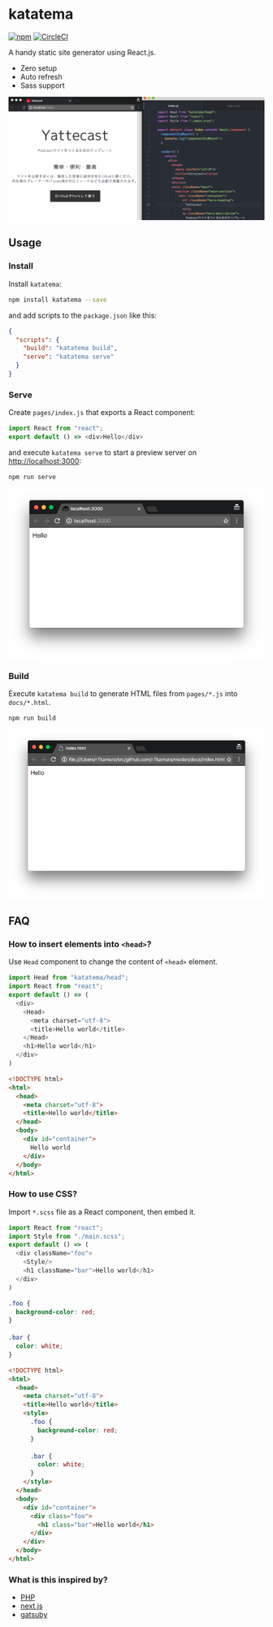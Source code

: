 # katatema

[![npm](https://img.shields.io/npm/v/katatema.svg)](https://www.npmjs.com/package/katatema)
[![CircleCI](https://img.shields.io/circleci/project/github/r7kamura/katatema.svg)](https://circleci.com/gh/r7kamura/katatema)

A handy static site generator using React.js.

- Zero setup
- Auto refresh
- Sass support

![demo](/images/demo.gif)

## Usage

### Install

Install `katatema`:

```bash
npm install katatema --save
```

and add scripts to the `package.json` like this:

```json
{
  "scripts": {
    "build": "katatema build",
    "serve": "katatema serve"
  }
}
```

### Serve

Create `pages/index.js` that exports a React component:

```javascript
import React from "react";
export default () => <div>Hello</div>
```

and execute `katatema serve` to start a preview server on [http://localhost:3000](http://localhost:3000):

```bash
npm run serve
```

![image](/images/screenshot-serve.png)

### Build

Execute `katatema build` to generate HTML files from `pages/*.js` into `docs/*.html`.

```bash
npm run build
```

![image](/images/screenshot-build.png)

## FAQ

### How to insert elements into `<head>`?

Use `Head` component to change the content of `<head>` element.

```javascript
import Head from "katatema/head";
import React from "react";
export default () => (
  <div>
    <Head>
      <meta charset="utf-8">
      <title>Hello world</title>
    </Head>
    <h1>Hello world</h1>
  </div>
)
```

```html
<!DOCTYPE html>
<html>
  <head>
    <meta charset="utf-8">
    <title>Hello world</title>
  </head>
  <body>
    <div id="container">
      Hello world
    </div>
  </body>
</html>
```

### How to use CSS?

Import `*.scss` file as a React component, then embed it.

```javascript
import React from "react";
import Style from "./main.scss";
export default () => (
  <div className="foo">
    <Style/>
    <h1 className="bar">Hello world</h1>
  </div>
)
```

```scss
.foo {
  background-color: red;
}

.bar {
  color: white;
}
```

```html
<!DOCTYPE html>
<html>
  <head>
    <meta charset="utf-8">
    <title>Hello world</title>
    <style>
      .foo {
        background-color: red;
      }

      .bar {
        color: white;
      }
    </style>
  </head>
  <body>
    <div id="container">
      <div class="foo">
        <h1 class="bar">Hello world</h1>
      </div>
    </div>
  </body>
</html>
```

### What is this inspired by?

- [PHP](https://github.com/php/php-src)
- [next.js](https://github.com/zeit/next.js)
- [gatsuby](https://github.com/gatsbyjs/gatsby)
